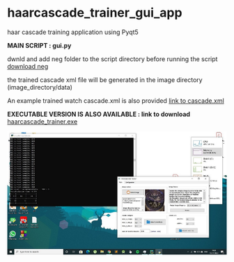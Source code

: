 # haarcascade_trainer_gui_app
haar cascade training application using Pyqt5

**MAIN SCRIPT : gui.py**

dwnld and add neg folder to the script directory before running the script [download neg](https://drive.google.com/file/d/1tJKHQPWsN8TSFJDGUW5bvcsVFwA-aRwe/view?usp=sharing)

the trained cascade xml file will be generated in the image directory (image_directory/data)

An example trained watch cascade.xml is also provided [link to cascade.xml](https://drive.google.com/file/d/1dtL-Y0IGdEiyrYAEmLwczQaY0kaPvTdU/view?usp=sharing)

**EXECUTABLE VERSION IS ALSO AVAILABLE :  link to download**  [haarcascade_trainer.exe](https://drive.google.com/file/d/1CwHZPJIXkxUksgRWQ_CYxLllLJW_NYiM/view?usp=sharing)

![Image of trainer application](https://raw.githubusercontent.com/dootamroy/haarcascade_trainer_gui_app/master/haarcascade%20trainer.JPG)
